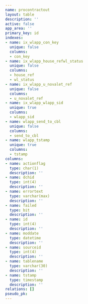 ```yaml
---
name: procontractout
layout: table
description: ''
active: false
app_area: ''
primary_key: id
indexes:
- name: ix_wlapp_con_key
  unique: false
  columns:
  - con_key
- name: ix_wlapp_house_refwl_status
  unique: false
  columns:
  - house_ref
  - wl_status
- name: ix_wlapp_u_novalet_ref
  unique: false
  columns:
  - u_novalet_ref
- name: ix_wlapp_wlapp_sid
  unique: true
  columns:
  - wlapp_sid
- name: wlapp_send_to_cbl
  unique: false
  columns:
  - send_to_cbl
- name: wlapp_tstamp
  unique: true
  columns:
  - tstamp
columns:
- name: actionflag
  type: char(1)
  description: ''
- name: dchid
  type: int(4)
  description: ''
- name: errortext
  type: varchar(max)
  description: ''
- name: failed
  type: bit
  description: ''
- name: id
  type: int(4)
  description: ''
- name: moddate
  type: datetime
  description: ''
- name: sourceid
  type: int(4)
  description: ''
- name: tablename
  type: varchar(30)
  description: ''
- name: tstamp
  type: timestamp
  description: ''
relations: []
pseudo_pk: 
---
```



